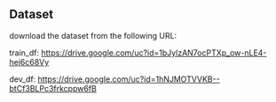## Dataset

download the dataset from the following URL:

train_df: https://drive.google.com/uc?id=1bJylzAN7ocPTXp_ow-nLE4-hej6c68Vy

dev_df: https://drive.google.com/uc?id=1hNJMOTVVKB--btCf3BLPc3frkcppw6fB